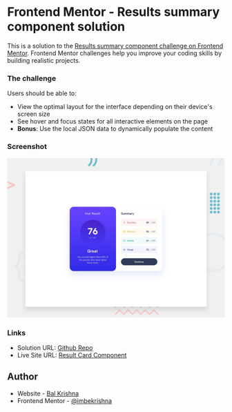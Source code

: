 # Frontend Mentor - Results summary component solution

This is a solution to the [Results summary component challenge on Frontend Mentor](https://www.frontendmentor.io/challenges/results-summary-component-CE_K6s0maV). Frontend Mentor challenges help you improve your coding skills by building realistic projects.

### The challenge

Users should be able to:

- View the optimal layout for the interface depending on their device's screen size
- See hover and focus states for all interactive elements on the page
- **Bonus**: Use the local JSON data to dynamically populate the content

### Screenshot

![](./design/desktop-preview.jpg)

### Links

- Solution URL: [Github Repo](https://github.com/imbekrishna/fementor/12-results-summary-component)
- Live Site URL: [Result Card Component](https://imbekrishna.github.io/fementor/12-results-summary-component)

## Author

- Website - [Bal Krishna](https://imbekrishna.github.io)
- Frontend Mentor - [@imbekrishna](https://www.frontendmentor.io/profile/imbekrishna)
